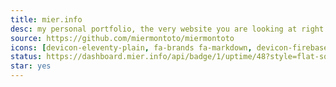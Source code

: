 ```yaml
---
title: mier.info
desc: my personal portfolio, the very website you are looking at right now.
source: https://github.com/miermontoto/miermontoto
icons: [devicon-eleventy-plain, fa-brands fa-markdown, devicon-firebase-plain]
status: https://dashboard.mier.info/api/badge/1/uptime/48?style=flat-square
star: yes
---
```

